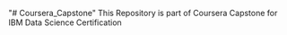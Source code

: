 "# Coursera_Capstone" 
This Repository is part of Coursera Capstone for IBM Data Science Certification
